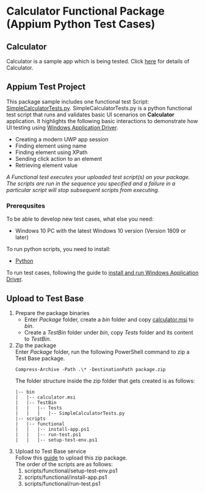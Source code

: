 # Calculator Functional Package (Appium Python Test Cases)
## Calculator
Calculator is a sample app which is being tested. Click [here](../../../../Sample-App-Src/Calculator) for details of Calculator.

## Appium Test Project
This package sample includes one functional test Script: [SimpleCalculatorTests.py](./Tests). SimpleCalculatorTests.py is a python functional test script that runs and validates basic UI scenarios on **Calculator** application. It highlights the following basic interactions to demonstrate how UI testing using [Windows Application Driver](https://github.com/Microsoft/WinAppDriver).
- Creating a modern UWP app session
- Finding element using name
- Finding element using XPath
- Sending click action to an element
- Retrieving element value

*A Functional test executes your uploaded test script(s) on your package. The scripts are run in the sequence you specified and a failure in a particular script will stop subsequent scripts from executing.*

### Prerequsites
To be able to develop new test cases, what else you need:
- Windows 10 PC with the latest Windows 10 version (Version 1809 or later)

To run python scripts, you need to install:
- [Python](https://www.python.org/downloads/)

To run test cases, following the guide to [install and run Windows Application Driver](https://github.com/microsoft/WinAppDriver/blob/master/README.md#installing-and-running-windows-application-driver).

## Upload to Test Base
1. Prepare the package binaries
   - Enter *Package* folder, create a *bin* folder and copy [calculator.msi](../../Out-of-Box/Calculator-OOB-Sample/bin) to *bin*.
   - Create a *TestBin* folder under *bin*, copy *Tests* folder and its content to *TestBin*.
2. Zip the package  
   Enter *Package* folder, run the following PowerShell command to zip a Test Base package. 
    ```
    Compress-Archive -Path .\* -DestinationPath package.zip
    ```  
   The folder structure inside the zip folder that gets created is as follows:  
    ```
    |-- bin
    |   |-- calculator.msi
    |   |-- TestBin
    |   |   |-- Tests
    |   |   |   |-- SimpleCalculatorTests.py
    |-- scripts
    |   |-- functional
    |   |   |-- install-app.ps1
    |   |   |-- run-test.ps1
    |   |   |-- setup-test-env.ps1
    ```
3. Upload to Test Base service  
Follow this [guide](https://docs.microsoft.com/en-us/microsoft-365/test-base/uploadapplication?view=o365-worldwide) to upload this zip package.  
The order of the scripts are as follows:
    1. scripts/functional/setup-test-env.ps1
    1. scripts/functional/install-app.ps1
    1. scripts/functional/run-test.ps1
